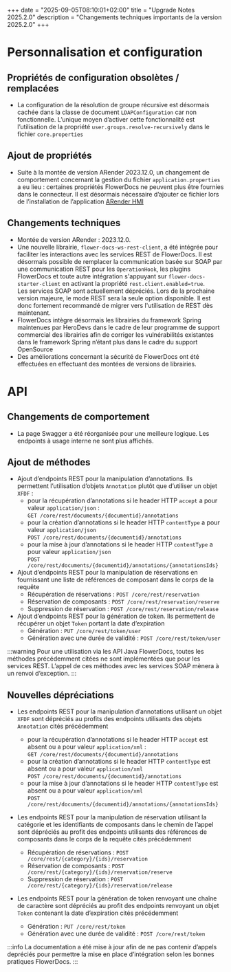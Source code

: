 +++
date = "2025-09-05T08:10:01+02:00"
title = "Upgrade Notes 2025.2.0"
description = "Changements techniques importants de la version 2025.2.0"
+++

# Personnalisation et configuration

## Propriétés de configuration obsolètes / remplacées

* La configuration de la résolution de groupe récursive est désormais cachée dans la classe de document `LDAPConfiguration` car non fonctionnelle. L’unique moyen d’activer cette fonctionnalité est l’utilisation de la propriété `user.groups.resolve-recursively` dans le fichier `core.properties`

## Ajout de propriétés

* Suite à la montée de version ARender 2023.12.0, un changement de comportement  concernant la gestion du fichier `application.properties` a eu lieu : certaines propriétés FlowerDocs ne peuvent plus être fournies dans le connecteur. Il est désormais nécessaire d’ajouter ce fichier lors de l’installation de l’application [ARender HMI](broken-link.md)  

## Changements techniques

* Montée de version ARender : 2023.12.0.  
* Une nouvelle librairie, `flower-docs-ws-rest-client`, a été intégrée pour faciliter les interactions avec les services REST de FlowerDocs. Il est désormais possible de remplacer la communication basée sur SOAP par une communication REST pour les `OperationHook`, les plugins FlowerDocs et toute autre intégration s'appuyant sur `flower-docs-starter-client` en activant la propriété `rest.client.enabled=true`.  
  Les services SOAP sont actuellement dépréciés. Lors de la prochaine version majeure, le mode REST sera la seule option disponible. Il est donc fortement recommandé de migrer vers l'utilisation de REST dès maintenant.  
* FlowerDocs intègre désormais les librairies du framework Spring maintenues par HeroDevs dans le cadre de leur programme de support commercial des librairies afin de corriger les vulnérabilités existantes dans le framework Spring n’étant plus dans le cadre du support OpenSource  
* Des améliorations concernant la sécurité de FlowerDocs ont été effectuées en effectuant des montées de versions de librairies. 

# API

## Changements de comportement

* La page Swagger a été réorganisée pour une meilleure logique. Les endpoints à usage interne ne sont plus affichés.

## Ajout de méthodes

* Ajout d’endpoints REST pour la manipulation d’annotations. Ils permettent l’utilisation d’objets `Annotation` plutôt que d’utiliser un objet `XFDF` :   
  * pour la récupération d’annotations si le header HTTP `accept` a pour valeur `application/json` :   
    `GET /core/rest/documents/{documentid}/annotations`  
  * pour la création d’annotations si le header HTTP `contentType` a pour valeur `application/json`  
    `POST /core/rest/documents/{documentid}/annotations`   
  * pour la mise à jour d’annotations si le header HTTP `contentType` a pour valeur `application/json`  
    `POST /core/rest/documents/{documentid}/annotations/{annotationsIds}`  
* Ajout d’endpoints REST pour la manipulation de réservations en fournissant une liste de références de composant dans le corps de la requête  
  * Récupération de réservations : `POST /core/rest/reservation`  
  * Réservation de composants : `POST /core/rest/reservation/reserve`  
  * Suppression de réservation : `POST /core/rest/reservation/release`  
* Ajout d’endpoints REST pour la génération de token. Ils permettent de récupérer un objet `Token` portant la date d’expiration  
  * Génération : `PUT /core/rest/token/user`  
  * Génération avec une durée de validité : `POST /core/rest/token/user`

:::warning
Pour une utilisation via les API Java FlowerDocs, toutes les méthodes précédemment citées ne sont implémentées que pour les services REST. L’appel de ces méthodes avec les services SOAP mènera à un renvoi d’exception. 
:::

## Nouvelles dépréciations

* Les endpoints REST pour la manipulation d’annotations utilisant un objet `XFDF` sont dépréciés au profits des endpoints utilisants des objets `Annotation` cités précédemment  
  * pour la récupération d’annotations si le header HTTP `accept` est absent ou a pour valeur `application/xml` :   
    `GET /core/rest/documents/{documentid}/annotations`  
  * pour la création d’annotations si le header HTTP `contentType` est absent ou a pour valeur `application/xml`  
    `POST /core/rest/documents/{documentid}/annotations`   
  * pour la mise à jour d’annotations si le header HTTP `contentType` est absent ou a pour valeur `application/xml`  
    `POST /core/rest/documents/{documentid}/annotations/{annotationsIds}`  
      
* Les endpoints REST pour la manipulation de réservation utilisant la catégorie et les identifiants de composants dans le chemin de l’appel sont dépréciés au profit des endpoints utilisants des références de composants dans le corps de la requête cités précédemment  
  * Récupération de réservations : `POST /core/rest/{category}/{ids}/reservation`  
  * Réservation de composants : `POST /core/rest/{category}/{ids}/reservation/reserve`  
  * Suppression de réservation : `POST /core/rest/{category}/{ids}/reservation/release`  
* Les endpoints REST pour la génération de token renvoyant une chaîne de caractère sont dépréciés au profit des endpoints renvoyant un objet `Token` contenant la date d’expiration cités précédemment  
  * Génération : `PUT /core/rest/token`  
  * Génération avec une durée de validité : `POST /core/rest/token`

:::info
La documentation a été mise à jour afin de ne pas contenir d’appels depréciés pour permettre la mise en place d’intégration selon les bonnes pratiques FlowerDocs.
:::